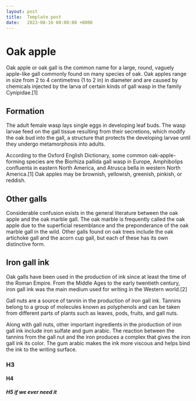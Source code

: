 ```yaml
---
layout: post
title:  Template post
date:   2023-08-16 00:00:00 +0000
---
```

# Oak apple

Oak apple or oak gall is the common name for a large, round, vaguely apple-like gall commonly found on many species of oak. Oak apples range in size from 2 to 4 centimetres (1 to 2 in) in diameter and are caused by chemicals injected by the larva of certain kinds of gall wasp in the family Cynipidae.[1]

## Formation

The adult female wasp lays single eggs in developing leaf buds. The wasp larvae feed on the gall tissue resulting from their secretions, which modify the oak bud into the gall, a structure that protects the developing larvae until they undergo metamorphosis into adults.

According to the Oxford English Dictionary, some common oak-apple-forming species are the Biorhiza pallida gall wasp in Europe, Amphibolips confluenta in eastern North America, and Atrusca bella in western North America.[1] Oak apples may be brownish, yellowish, greenish, pinkish, or reddish.

## Other galls

Considerable confusion exists in the general literature between the oak apple and the oak marble gall. The oak marble is frequently called the oak apple due to the superficial resemblance and the preponderance of the oak marble gall in the wild. Other galls found on oak trees include the oak artichoke gall and the acorn cup gall, but each of these has its own distinctive form.

## Iron gall ink

Oak galls have been used in the production of ink since at least the time of the Roman Empire. From the Middle Ages to the early twentieth century, iron gall ink was the main medium used for writing in the Western world.[2]

Gall nuts are a source of tannin in the production of iron gall ink. Tannins belong to a group of molecules known as polyphenols and can be taken from different parts of plants such as leaves, pods, fruits, and gall nuts.

Along with gall nuts, other important ingredients in the production of iron gall ink include iron sulfate and gum arabic. The reaction between the tannins from the gall nut and the iron produces a complex that gives the iron gall ink its color. The gum arabic makes the ink more viscous and helps bind the ink to the writing surface.

### H3
#### H4
##### H5 if we ever need it


